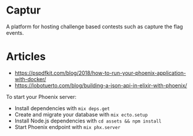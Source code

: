 # Captur

A platform for hosting challenge based contests such as capture the flag events.

# Articles

  *  https://pspdfkit.com/blog/2018/how-to-run-your-phoenix-application-with-docker/
  *  https://lobotuerto.com/blog/building-a-json-api-in-elixir-with-phoenix/

To start your Phoenix server:

  * Install dependencies with `mix deps.get`
  * Create and migrate your database with `mix ecto.setup`
  * Install Node.js dependencies with `cd assets && npm install`
  * Start Phoenix endpoint with `mix phx.server`
